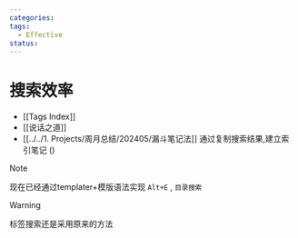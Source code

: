```yaml
---
categories:
tags:
  - Effective
status:
---
```

# 搜索效率

- [[Tags Index]]
- [[说话之道]]
- [[../../1. Projects/周月总结/202405/漏斗笔记法]]
通过复制搜索结果,建立索引笔记  ()

>[!note]
>现在已经通过templater+模版语法实现 `Alt+E` , `目录搜索`

>[!warning]
>标签搜索还是采用原来的方法
